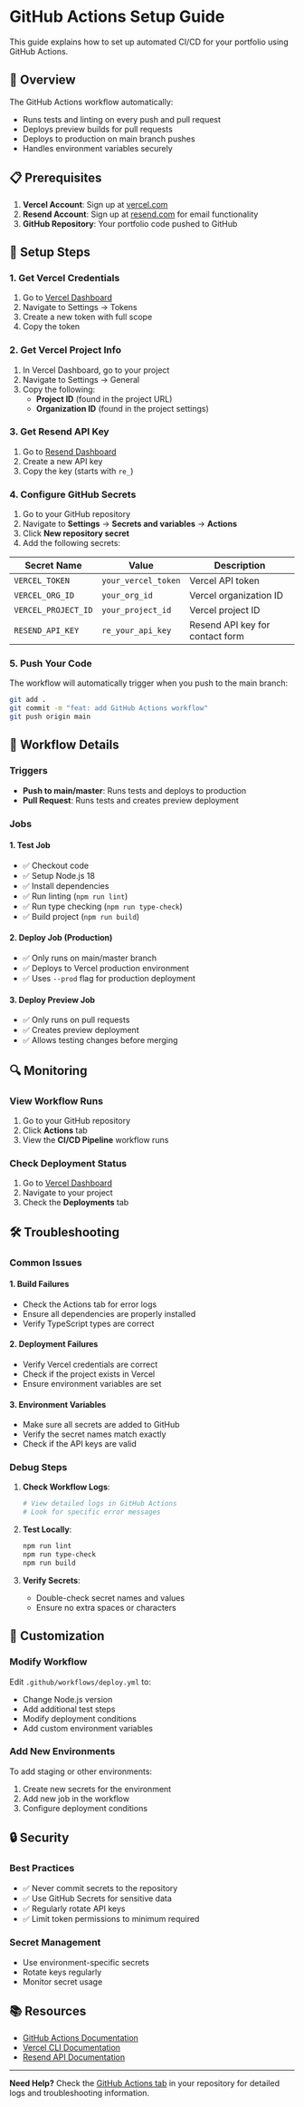 # GitHub Actions Setup Guide

This guide explains how to set up automated CI/CD for your portfolio using GitHub Actions.

## 🚀 Overview

The GitHub Actions workflow automatically:

- Runs tests and linting on every push and pull request
- Deploys preview builds for pull requests
- Deploys to production on main branch pushes
- Handles environment variables securely

## 📋 Prerequisites

1. **Vercel Account**: Sign up at [vercel.com](https://vercel.com)
2. **Resend Account**: Sign up at [resend.com](https://resend.com) for email functionality
3. **GitHub Repository**: Your portfolio code pushed to GitHub

## 🔧 Setup Steps

### 1. Get Vercel Credentials

1. Go to [Vercel Dashboard](https://vercel.com/dashboard)
2. Navigate to Settings → Tokens
3. Create a new token with full scope
4. Copy the token

### 2. Get Vercel Project Info

1. In Vercel Dashboard, go to your project
2. Navigate to Settings → General
3. Copy the following:
   - **Project ID** (found in the project URL)
   - **Organization ID** (found in the project settings)

### 3. Get Resend API Key

1. Go to [Resend Dashboard](https://resend.com/api-keys)
2. Create a new API key
3. Copy the key (starts with `re_`)

### 4. Configure GitHub Secrets

1. Go to your GitHub repository
2. Navigate to **Settings** → **Secrets and variables** → **Actions**
3. Click **New repository secret**
4. Add the following secrets:

| Secret Name         | Value               | Description                     |
| ------------------- | ------------------- | ------------------------------- |
| `VERCEL_TOKEN`      | `your_vercel_token` | Vercel API token                |
| `VERCEL_ORG_ID`     | `your_org_id`       | Vercel organization ID          |
| `VERCEL_PROJECT_ID` | `your_project_id`   | Vercel project ID               |
| `RESEND_API_KEY`    | `re_your_api_key`   | Resend API key for contact form |

### 5. Push Your Code

The workflow will automatically trigger when you push to the main branch:

```bash
git add .
git commit -m "feat: add GitHub Actions workflow"
git push origin main
```

## 🔄 Workflow Details

### Triggers

- **Push to main/master**: Runs tests and deploys to production
- **Pull Request**: Runs tests and creates preview deployment

### Jobs

#### 1. Test Job

- ✅ Checkout code
- ✅ Setup Node.js 18
- ✅ Install dependencies
- ✅ Run linting (`npm run lint`)
- ✅ Run type checking (`npm run type-check`)
- ✅ Build project (`npm run build`)

#### 2. Deploy Job (Production)

- ✅ Only runs on main/master branch
- ✅ Deploys to Vercel production environment
- ✅ Uses `--prod` flag for production deployment

#### 3. Deploy Preview Job

- ✅ Only runs on pull requests
- ✅ Creates preview deployment
- ✅ Allows testing changes before merging

## 🔍 Monitoring

### View Workflow Runs

1. Go to your GitHub repository
2. Click **Actions** tab
3. View the **CI/CD Pipeline** workflow runs

### Check Deployment Status

1. Go to [Vercel Dashboard](https://vercel.com/dashboard)
2. Navigate to your project
3. Check the **Deployments** tab

## 🛠️ Troubleshooting

### Common Issues

#### 1. Build Failures

- Check the Actions tab for error logs
- Ensure all dependencies are properly installed
- Verify TypeScript types are correct

#### 2. Deployment Failures

- Verify Vercel credentials are correct
- Check if the project exists in Vercel
- Ensure environment variables are set

#### 3. Environment Variables

- Make sure all secrets are added to GitHub
- Verify the secret names match exactly
- Check if the API keys are valid

### Debug Steps

1. **Check Workflow Logs**:

   ```bash
   # View detailed logs in GitHub Actions
   # Look for specific error messages
   ```

2. **Test Locally**:

   ```bash
   npm run lint
   npm run type-check
   npm run build
   ```

3. **Verify Secrets**:
   - Double-check secret names and values
   - Ensure no extra spaces or characters

## 📝 Customization

### Modify Workflow

Edit `.github/workflows/deploy.yml` to:

- Change Node.js version
- Add additional test steps
- Modify deployment conditions
- Add custom environment variables

### Add New Environments

To add staging or other environments:

1. Create new secrets for the environment
2. Add new job in the workflow
3. Configure deployment conditions

## 🔒 Security

### Best Practices

- ✅ Never commit secrets to the repository
- ✅ Use GitHub Secrets for sensitive data
- ✅ Regularly rotate API keys
- ✅ Limit token permissions to minimum required

### Secret Management

- Use environment-specific secrets
- Rotate keys regularly
- Monitor secret usage

## 📚 Resources

- [GitHub Actions Documentation](https://docs.github.com/en/actions)
- [Vercel CLI Documentation](https://vercel.com/docs/cli)
- [Resend API Documentation](https://resend.com/docs/api-reference)

---

**Need Help?** Check the [GitHub Actions tab](https://github.com/your-username/your-repo/actions) in your repository for detailed logs and troubleshooting information.
